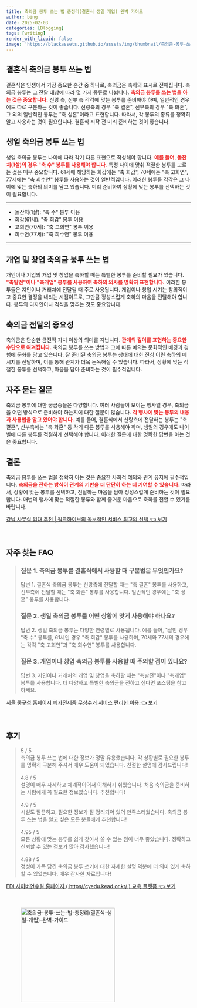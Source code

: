 ```yaml
---
title: 축의금 봉투 쓰는 법 총정리(결혼식 생일 개업) 완벽 가이드
author: bing
date: 2025-02-03
categories: [Blogging]
tags: [writing]
render_with_liquid: false
image: 'https://blackassets.github.io/assets/img/thumbnail/축의금-봉투-쓰는-법-총정리(결혼식-생일-개업)-완벽-가이드.webp'
---
```



<h2 id='결혼식_축의금_봉투_쓰기'>결혼식 축의금 봉투 쓰는 법</h2>

<p>결혼식은 인생에서 가장 중요한 순간 중 하나로, 축의금은 축하의 표시로 전해집니다. 축의금 봉투는 그 전달 대상에 따라 몇 가지 종류로 나뉩니다. <b><span style="color: #ee2323;">축의금 봉투를 쓰는 법을 아는 것은 중요합니다.</span></b> 신랑 측, 신부 측 각각에 맞는 봉투를 준비해야 하며, 일반적인 경우에도 따로 구분하는 것이 좋습니다. 신랑측의 경우 "축 결혼", 신부측의 경우 "축 화혼", 그 외의 일반적인 봉투는 "축 성혼"이라고 표현합니다. 따라서, 각 봉투의 종류를 정확히 알고 사용하는 것이 필요합니다. 결혼식 시작 전 미리 준비하는 것이 좋습니다.</p>

<h2 id='생일_축의금_봉투_쓰기'>생일 축의금 봉투 쓰는 법</h2>

<p>생일 축의금 봉투는 나이에 따라 각기 다른 표현으로 작성해야 합니다. <b><span style="color: #ee2323;">예를 들어, 돌잔치(1살)의 경우 "축 수" 봉투를 사용해야 합니다.</span></b> 특정 나이에 맞춰 적절한 봉투를 고르는 것은 매우 중요합니다. 61세에 해당하는 회갑에는 "축 회갑", 70세에는 "축 고희연", 77세에는 "축 희수연" 봉투를 사용하는 것이 일반적입니다. 이러한 봉투들 각각은 그 나이에 맞는 축하의 의미를 담고 있습니다. 미리 준비하여 상황에 맞는 봉투를 선택하는 것이 필요합니다.</p>

<hr />

<ul>
    <li>돌잔치(1살): "축 수" 봉투 이용</li>
    <li>회갑(61세): "축 회갑" 봉투 이용</li>
    <li>고희연(70세): "축 고희연" 봉투 이용</li>
    <li>희수연(77세): "축 희수연" 봉투 이용</li>
</ul>

<hr />

<h2 id='개업_창업_축의금_봉투_쓰기'>개업 및 창업 축의금 봉투 쓰는 법</h2>

<p>개인이나 기업의 개업 및 창업을 축하할 때는 특별한 봉투를 준비할 필요가 있습니다. <b><span style="color: #ee2323;">"축발전"이나 "축개업" 봉투를 사용하여 축하의 의사를 명확히 표현합니다.</span></b> 이러한 봉투들은 지인이나 거래처에 전달될 때 주로 사용됩니다. 개업이나 창업 시기는 창의적이고 중요한 결정을 내리는 시점이므로, 그만큼 정성스럽게 축하의 마음을 전달해야 합니다. 봉투의 디자인이나 격식을 맞추는 것도 중요합니다.</p>

<h2 id='축의금_전달의_중요성'>축의금 전달의 중요성</h2>

<p>축의금은 단순한 금전적 가치 이상의 의미를 지닙니다. <b><span style="color: #ee2323;">관계의 깊이를 표현하는 중요한 수단으로 여겨집니다.</span></b> 축의금 봉투를 쓰는 방법과 그에 따른 예의는 문화적인 배경과 경험에 문화를 담고 있습니다. 잘 준비된 축의금 봉투는 상대에 대한 진심 어린 축하의 메시지를 전달하며, 이를 통해 관계가 더욱 돈독해질 수 있습니다. 따라서, 상황에 맞는 적절한 봉투를 선택하고, 마음을 담아 준비하는 것이 필수적입니다.</p>

<h2 id='자주_묻는_질문'>자주 묻는 질문</h2>

<p>축의금 봉투에 대한 궁금증들은 다양합니다. 여러 사람들이 모이는 행사일 경우, 축의금을 어떤 방식으로 준비해야 하는지에 대한 질문이 많습니다. <b><span style="color: #ee2323;">각 행사에 맞는 봉투의 내용과 사용법을 알고 있어야 합니다.</span></b> 예를 들어, 결혼식에서 신랑측에 전달하는 봉투는 "축 결혼", 신부측에는 "축 화혼" 등 각기 다른 봉투를 사용해야 하며, 생일의 경우에도 나이별에 따른 봉투를 적절하게 선택해야 합니다. 이러한 질문에 대한 명확한 답변을 아는 것은 중요합니다.</p>

<h2 id='결론'>결론</h2>

<p>축의금 봉투를 쓰는 법을 정확히 아는 것은 중요한 사회적 예의와 관계 유지에 필수적입니다. <b><span style="color: #ee2323;">축의금을 전하는 방식이 관계의 기반을 더 단단히 하는 데 기여할 수 있습니다.</span></b> 따라서, 상황에 맞는 봉투를 선택하고, 전달하는 마음을 담아 정성스럽게 준비하는 것이 필요합니다. 매번의 행사에 맞는 적절한 봉투와 함께 즐거운 마음으로 축하를 전할 수 있기를 바랍니다.</p>


<p><a class="click-button" title="강남 사무실 임대 추천 | 워크하이브의 독보적인 서비스 최고의 선택" href="https://blackassets.github.io/posts/%EA%B0%95%EB%82%A8-%EC%82%AC%EB%AC%B4%EC%8B%A4-%EC%9E%84%EB%8C%80-%EC%B6%94%EC%B2%9C-%EC%9B%8C%ED%81%AC%ED%95%98%EC%9D%B4%EB%B8%8C%EC%9D%98-%EB%8F%85%EB%B3%B4%EC%A0%81%EC%9D%B8-%EC%84%9C%EB%B9%84%EC%8A%A4-%EC%B5%9C%EA%B3%A0%EC%9D%98-%EC%84%A0%ED%83%9D/" rel="dofollow">강남 사무실 임대 추천 | 워크하이브의 독보적인 서비스 최고의 선택 👈 보기</a></p><br>
<h2 id='자주_찾는_FAQ'>자주 찾는 FAQ</h2>
<div itemscope="" itemtype="https://schema.org/FAQPage"> 
<blockquote> 
<div itemscope="" itemprop="mainEntity" itemtype="https://schema.org/Question"> 
<h3 itemprop="name">질문 1. 축의금 봉투를 결혼식에서 사용할 때 구분법은 무엇인가요?</h3> 
<div itemscope="" itemprop="acceptedAnswer" itemtype="https://schema.org/Answer"> 
<span itemprop="text"> 
<p>답변 1. 결혼식 축의금 봉투는 신랑측에 전달할 때는 "축 결혼" 봉투를 사용하고, 신부측에 전달할 때는 "축 화혼" 봉투를 사용합니다. 일반적인 경우에는 "축 성혼" 봉투를 사용합니다.</p> 
</span> 
</div> 
</div> 

<div itemscope="" itemprop="mainEntity" itemtype="https://schema.org/Question"> 
<h3 itemprop="name">질문 2. 생일 축의금 봉투를 어떤 상황에 맞게 사용해야 하나요?</h3> 
<div itemscope="" itemprop="acceptedAnswer" itemtype="https://schema.org/Answer"> 
<span itemprop="text"> 
<p>답변 2. 생일 축의금 봉투는 다양한 연령별로 사용됩니다. 예를 들어, 1살인 경우 "축 수" 봉투를, 61세인 경우 "축 회갑" 봉투를 사용하며, 70세와 77세의 경우에는 각각 "축 고희연"과 "축 희수연" 봉투를 사용합니다.</p> 
</span> 
</div> 
</div> 

<div itemscope="" itemprop="mainEntity" itemtype="https://schema.org/Question"> 
<h3 itemprop="name">질문 3. 개업이나 창업 축의금 봉투를 사용할 때 주의할 점이 있나요?</h3> 
<div itemscope="" itemprop="acceptedAnswer" itemtype="https://schema.org/Answer"> 
<span itemprop="text"> 
<p>답변 3. 지인이나 거래처의 개업 및 창업을 축하할 때는 "축발전"이나 "축개업" 봉투를 사용합니다. 더 다양하고 특별한 축의금을 전하고 싶다면 포스팅을 참고하세요.</p> 
</span> 
</div> 
</div> 

</blockquote> 
</div>
<p><a class="click-button" title="서울 중구청 홈페이지 폐가전제품 무상수거 서비스 편리한 이용" href="https://blackassets.github.io/posts/%EC%84%9C%EC%9A%B8-%EC%A4%91%EA%B5%AC%EC%B2%AD-%ED%99%88%ED%8E%98%EC%9D%B4%EC%A7%80-%ED%8F%90%EA%B0%80%EC%A0%84%EC%A0%9C%ED%92%88-%EB%AC%B4%EC%83%81%EC%88%98%EA%B1%B0-%EC%84%9C%EB%B9%84%EC%8A%A4-%ED%8E%B8%EB%A6%AC%ED%95%9C-%EC%9D%B4%EC%9A%A9/" rel="dofollow">서울 중구청 홈페이지 폐가전제품 무상수거 서비스 편리한 이용 👈 보기</a></p><br>
<h2 id='후기'>후기</h2>
<div itemscope itemtype="https://schema.org/Product">
  <blockquote>
  <div itemprop="review" itemscope itemtype="https://schema.org/Review">
      <div itemprop="reviewRating" itemscope itemtype="https://schema.org/Rating"> <span itemprop="ratingValue">5</span> / <span itemprop="bestRating">5</span> </div>
      <span itemprop="reviewBody">축의금 봉투 쓰는 법에 대한 정보가 정말 유용했습니다. 각 상황별로 필요한 봉투를 명확히 구분해 주셔서 매우 도움이 되었습니다. 친절한 설명에 감사드립니다!</span>
  </div>
  <br>
  <div itemprop="review" itemscope itemtype="https://schema.org/Review">
      <div itemprop="reviewRating" itemscope itemtype="https://schema.org/Rating"> <span itemprop="ratingValue">4.8</span> / <span itemprop="bestRating">5</span> </div>
      <span itemprop="reviewBody">설명이 매우 자세하고 체계적이어서 이해하기 쉬웠습니다. 처음 축의금을 준비하는 사람에게 꼭 필요한 정보였습니다. 추천합니다!</span>
  </div>
  <br>
  <div itemprop="review" itemscope itemtype="https://schema.org/Review">
      <div itemprop="reviewRating" itemscope itemtype="https://schema.org/Rating"> <span itemprop="ratingValue">4.9</span> / <span itemprop="bestRating">5</span> </div>
      <span itemprop="reviewBody">시설도 깔끔하고, 필요한 정보가 잘 정리되어 있어 만족스러웠습니다. 축의금 봉투 쓰는 법을 알고 싶은 모든 분들에게 추천합니다!</span>
  </div>
  <br>
  <div itemprop="review" itemscope itemtype="https://schema.org/Review">
      <div itemprop="reviewRating" itemscope itemtype="https://schema.org/Rating"> <span itemprop="ratingValue">4.95</span> / <span itemprop="bestRating">5</span> </div>
      <span itemprop="reviewBody">모든 상황에 맞는 봉투를 쉽게 찾아서 쓸 수 있는 점이 너무 좋았습니다. 정확하고 신뢰할 수 있는 정보가 많아 감사했습니다!</span>
  </div>
  <br>
  <div itemprop="review" itemscope itemtype="https://schema.org/Review">
      <div itemprop="reviewRating" itemscope itemtype="https://schema.org/Rating"> <span itemprop="ratingValue">4.88</span> / <span itemprop="bestRating">5</span> </div>
      <span itemprop="reviewBody">정성이 가득 담긴 축의금 봉투 쓰기에 대한 자세한 설명 덕분에 더 의미 있게 축하할 수 있었습니다. 매우 감사한 자료입니다!</span>
  </div>
  </blockquote>
</div>
<p><a class="click-button" title="EDI 사이버연수원 홈페이지 ( https//cyedu.kead.or.kr/ ) 교육 플랫폼" href="https://blackassets.github.io/posts/EDI-%EC%82%AC%EC%9D%B4%EB%B2%84%EC%97%B0%EC%88%98%EC%9B%90-%ED%99%88%ED%8E%98%EC%9D%B4%EC%A7%80-(-httpscyedu.kead.or.kr-)-%EA%B5%90%EC%9C%A1-%ED%94%8C%EB%9E%AB%ED%8F%BC/" rel="dofollow">EDI 사이버연수원 홈페이지 ( https//cyedu.kead.or.kr/ ) 교육 플랫폼 👈 보기</a></p><br>
<figure class="image"><img src="https://blackassets.github.io/assets/img/thumbnail/축의금-봉투-쓰는-법-총정리(결혼식-생일-개업)-완벽-가이드.webp" alt="축의금-봉투-쓰는-법-총정리(결혼식-생일-개업)-완벽-가이드" width="256" height="256"></figure>